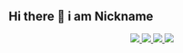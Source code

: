 ## Hi there 👋 i am Nickname

<p align="center">
  <a href="https://github.com/gasti-jm">
    <img src="http://github-profile-summary-cards.vercel.app/api/cards/profile-details?username=gasti-jm&theme=transparent" />
  </a>
  <a href="https://github.com/gasti-jm">
    <img src="https://github-readme-streak-stats.herokuapp.com/?user=gasti-jm&hide_border=true&card_width=338&theme=transparent" />
  </a>
  <a href="https://github.com/gasti-jm">
    <img src="http://github-profile-summary-cards.vercel.app/api/cards/stats?username=gasti-jm&theme=transparent" />
  </a>
  <a href="https://github.com/gasti-jm">
    <img src="https://github-readme-stats.vercel.app/api/top-langs/?username=gasti-jm&hide_progress=false&card_width=699&theme=transparent"/>
  </a>
</p>


